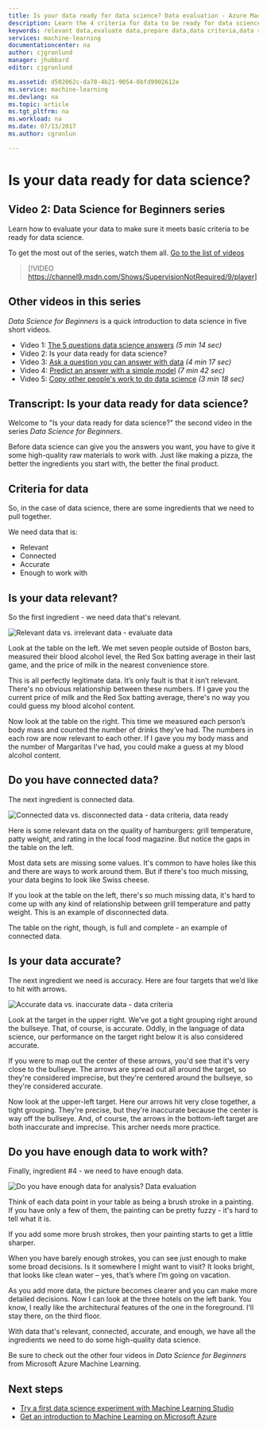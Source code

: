 ```yaml
---
title: Is your data ready for data science? Data evaluation - Azure Machine Learning | Microsoft Docs
description: Learn the 4 criteria for data to be ready for data science. Data Science for Beginners video 2 has concrete examples to help with basic data evaluation.
keywords: relevant data,evaluate data,prepare data,data criteria,data ready
services: machine-learning
documentationcenter: na
author: cjgronlund
manager: jhubbard
editor: cjgronlund

ms.assetid: d502062c-da70-4b21-9054-0bfd9902612e
ms.service: machine-learning
ms.devlang: na
ms.topic: article
ms.tgt_pltfrm: na
ms.workload: na
ms.date: 07/13/2017
ms.author: cgronlun

---
```

# Is your data ready for data science?
## Video 2: Data Science for Beginners series
Learn how to evaluate your data to make sure it meets basic criteria to be ready for data science.

To get the most out of the series, watch them all. [Go to the list of videos](#other-videos-in-this-series)
<br>

> [!VIDEO https://channel9.msdn.com/Shows/SupervisionNotRequired/9/player]
>
>

## Other videos in this series
*Data Science for Beginners* is a quick introduction to data science in five short videos.

* Video 1: [The 5 questions data science answers](data-science-for-beginners-the-5-questions-data-science-answers.md) *(5 min 14 sec)*
* Video 2: Is your data ready for data science?
* Video 3: [Ask a question you can answer with data](data-science-for-beginners-ask-a-question-you-can-answer-with-data.md) *(4 min 17 sec)*
* Video 4: [Predict an answer with a simple model](data-science-for-beginners-predict-an-answer-with-a-simple-model.md) *(7 min 42 sec)*
* Video 5: [Copy other people's work to do data science](data-science-for-beginners-copy-other-peoples-work-to-do-data-science.md) *(3 min 18 sec)*

## Transcript: Is your data ready for data science?
Welcome to "Is your data ready for data science?" the second video in the series *Data Science for Beginners*.  

Before data science can give you the answers you want, you have to give it some high-quality raw materials to work with. Just like making a pizza, the better the ingredients you start with, the better the final product. 

## Criteria for data
So, in the case of data science, there are some ingredients that we need to pull together.

We need data that is:

* Relevant
* Connected
* Accurate
* Enough to work with

## Is your data relevant?
So the first ingredient - we need data that's relevant.

![Relevant data vs. irrelevant data - evaluate data](../media/machine-learning-data-science-for-beginners-is-your-data-ready-for-data-science/relevant-and-irrelevant-data.png)

Look at the table on the left. We met seven people outside of Boston bars, measured their blood alcohol level, the Red Sox batting average in their last game, and the price of milk in the nearest convenience store.

This is all perfectly legitimate data. It’s only fault is that it isn’t relevant. There's no obvious relationship between these numbers. If I gave you the current price of milk and the Red Sox batting average, there's no way you could guess my blood alcohol content.

Now look at the table on the right. This time we measured each person’s body mass and counted the number of drinks they’ve had.  The numbers in each row are now relevant to each other. If I gave you my body mass and the number of Margaritas I've had, you could make a guess at my blood alcohol content.

## Do you have connected data?
The next ingredient is connected data.

![Connected data vs. disconnected data - data criteria, data ready](../media/machine-learning-data-science-for-beginners-is-your-data-ready-for-data-science/connected-vs-disconnected-data.png)

Here is some relevant data on the quality of hamburgers: grill temperature, patty weight, and rating in the local food magazine. But notice the gaps in the table on the left.

Most data sets are missing some values. It's common to have holes like this and there are ways to work around them. But if there's too much missing, your data begins to look like Swiss cheese.

If you look at the table on the left, there's so much missing data, it's hard to come up with any kind of relationship between grill temperature and patty weight. This is an example of disconnected data.

The table on the right, though, is full and complete - an example of connected data.

## Is your data accurate?
The next ingredient we need is accuracy. Here are four targets that we’d like to hit with arrows.

![Accurate data vs. inaccurate data - data criteria](../media/machine-learning-data-science-for-beginners-is-your-data-ready-for-data-science/inaccurate-vs-accurate-data.png)

Look at the target in the upper right. We’ve got a tight grouping right around the bullseye. That, of course, is accurate. Oddly, in the language of data science, our performance on the target right below it is also considered accurate.

If you were to map out the center of these arrows, you'd see that it's very close to the bullseye. The arrows are spread out all around the target, so they're considered imprecise, but they're centered around the bullseye, so they're considered accurate.

Now look at the upper-left target. Here our arrows hit very close together, a tight grouping. They're precise, but they're inaccurate because the center is way off the bullseye. And, of course, the arrows in the bottom-left target are both inaccurate and imprecise. This archer needs more practice.

## Do you have enough data to work with?
Finally, ingredient #4 - we need to have enough data.

![Do you have enough data for analysis? Data evaluation](../media/machine-learning-data-science-for-beginners-is-your-data-ready-for-data-science/barely-enough-data.png)

Think of each data point in your table as being a brush stroke in a painting. If you have only a few of them, the painting can be pretty fuzzy - it's hard to tell what it is.

If you add some more brush strokes, then your painting starts to get a little sharper.

When you have barely enough strokes, you can see just enough to make some broad decisions. Is it somewhere I might want to visit? It looks bright, that looks like clean water – yes, that’s where I’m going on vacation.

As you add more data, the picture becomes clearer and you can make more detailed decisions. Now I can look at the three hotels on the left bank. You know, I really like the architectural features of the one in the foreground. I’ll stay there, on the third floor.

With data that's relevant, connected, accurate, and enough, we have all the ingredients we need to do some high-quality data science.

Be sure to check out the other four videos in *Data Science for Beginners* from Microsoft Azure Machine Learning.

## Next steps
* [Try a first data science experiment with Machine Learning Studio](create-experiment.md)
* [Get an introduction to Machine Learning on Microsoft Azure](what-is-machine-learning.md)

